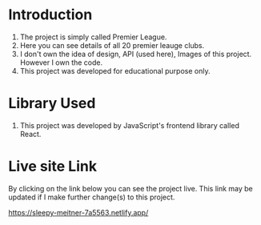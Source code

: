 # Introduction

1. The project is simply called Premier League.
2. Here you can see details of all 20 premier leauge clubs.
3. I don't own the idea of design, API (used here), Images of this project. However I own the code.
4. This project was developed for educational purpose only.

# Library Used

1. This project was developed by JavaScript's frontend library called React.

# Live site Link

By clicking on the link below you can see the project live. This link may be updated if I make further change(s) to this project.

https://sleepy-meitner-7a5563.netlify.app/

